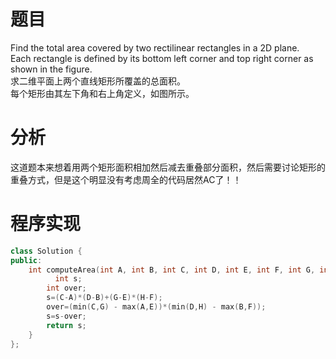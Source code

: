 # 题目
Find the total area covered by two rectilinear rectangles in a 2D plane.\
Each rectangle is defined by its bottom left corner and top right corner as shown in the figure.\
求二维平面上两个直线矩形所覆盖的总面积。\
每个矩形由其左下角和右上角定义，如图所示。
# 分析
这道题本来想着用两个矩形面积相加然后减去重叠部分面积，然后需要讨论矩形的重叠方式，但是这个明显没有考虑周全的代码居然AC了！！
# 程序实现
```cpp
class Solution {
public:
    int computeArea(int A, int B, int C, int D, int E, int F, int G, int H) {
          int s;
        int over;
        s=(C-A)*(D-B)+(G-E)*(H-F);
        over=(min(C,G) - max(A,E))*(min(D,H) - max(B,F));
        s=s-over;
        return s;
    }
};      

